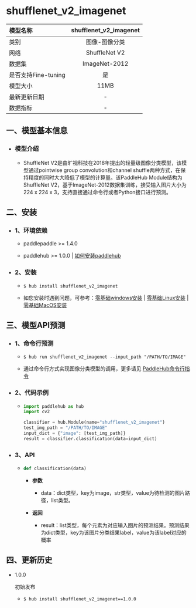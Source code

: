 # shufflenet_v2_imagenet

|模型名称|shufflenet_v2_imagenet|
| :--- | :---: |
|类别|图像-图像分类|
|网络|ShuffleNet V2|
|数据集|ImageNet-2012|
|是否支持Fine-tuning|是|
|模型大小|11MB|
|最新更新日期|-|
|数据指标|-|


## 一、模型基本信息



- ### 模型介绍

  - ShuffleNet V2是由旷视科技在2018年提出的轻量级图像分类模型，该模型通过pointwise group convolution和channel shuffle两种方式，在保持精度的同时大大降低了模型的计算量。该PaddleHub Module结构为ShuffleNet V2，基于ImageNet-2012数据集训练，接受输入图片大小为224 x 224 x 3，支持直接通过命令行或者Python接口进行预测。

## 二、安装

- ### 1、环境依赖  

  - paddlepaddle >= 1.4.0  

  - paddlehub >= 1.0.0  | [如何安装paddlehub](../../../../docs/docs_ch/get_start/installation.rst)


- ### 2、安装

  - ```shell
    $ hub install shufflenet_v2_imagenet
    ```
  - 如您安装时遇到问题，可参考：[零基础windows安装](../../../../docs/docs_ch/get_start/windows_quickstart.md)
 | [零基础Linux安装](../../../../docs/docs_ch/get_start/linux_quickstart.md) | [零基础MacOS安装](../../../../docs/docs_ch/get_start/mac_quickstart.md)

## 三、模型API预测

- ### 1、命令行预测

  - ```shell
    $ hub run shufflenet_v2_imagenet --input_path "/PATH/TO/IMAGE"
    ```
  - 通过命令行方式实现图像分类模型的调用，更多请见 [PaddleHub命令行指令](../../../../docs/docs_ch/tutorial/cmd_usage.rst)

- ### 2、代码示例

  - ```python
    import paddlehub as hub
    import cv2

    classifier = hub.Module(name="shufflenet_v2_imagenet")
    test_img_path = "/PATH/TO/IMAGE"
    input_dict = {"image": [test_img_path]}
    result = classifier.classification(data=input_dict)
    ```

- ### 3、API

  - ```python
    def classification(data)
    ```

    - **参数**
      - data：dict类型，key为image，str类型，value为待检测的图片路径，list类型。

    - **返回**
      - result：list类型，每个元素为对应输入图片的预测结果。预测结果为dict类型，key为该图片分类结果label，value为该label对应的概率





## 四、更新历史

* 1.0.0

  初始发布

  - ```shell
    $ hub install shufflenet_v2_imagenet==1.0.0
    ```
